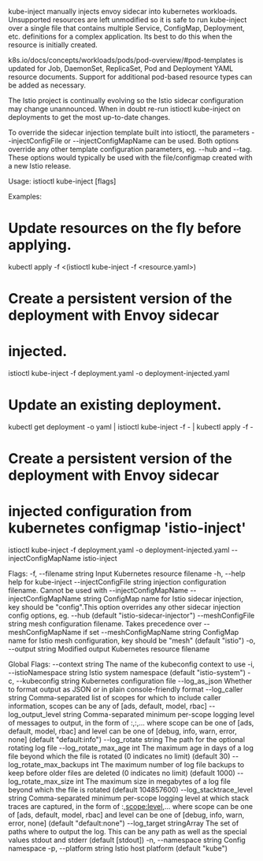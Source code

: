 

kube-inject manually injects envoy sidecar into kubernetes
workloads. Unsupported resources are left unmodified so it is safe to
run kube-inject over a single file that contains multiple Service,
ConfigMap, Deployment, etc. definitions for a complex application. Its
best to do this when the resource is initially created.

k8s.io/docs/concepts/workloads/pods/pod-overview/#pod-templates is
updated for Job, DaemonSet, ReplicaSet, Pod and Deployment YAML resource
documents. Support for additional pod-based resource types can be
added as necessary.

The Istio project is continually evolving so the Istio sidecar
configuration may change unannounced. When in doubt re-run istioctl
kube-inject on deployments to get the most up-to-date changes.

To override the sidecar injection template built into istioctl, the
parameters --injectConfigFile or --injectConfigMapName can be used.
Both options override any other template configuration parameters, eg.
--hub and --tag.  These options would typically be used with the
file/configmap created with a new Istio release.

Usage:
  istioctl kube-inject [flags]

Examples:

# Update resources on the fly before applying.
kubectl apply -f <(istioctl kube-inject -f <resource.yaml>)

# Create a persistent version of the deployment with Envoy sidecar
# injected.
istioctl kube-inject -f deployment.yaml -o deployment-injected.yaml

# Update an existing deployment.
kubectl get deployment -o yaml | istioctl kube-inject -f - | kubectl apply -f -

# Create a persistent version of the deployment with Envoy sidecar
# injected configuration from kubernetes configmap 'istio-inject'
istioctl kube-inject -f deployment.yaml -o deployment-injected.yaml --injectConfigMapName istio-inject


Flags:
  -f, --filename string              Input Kubernetes resource filename
  -h, --help                         help for kube-inject
      --injectConfigFile string      injection configuration filename. Cannot be used with --injectConfigMapName
      --injectConfigMapName string   ConfigMap name for Istio sidecar injection, key should be "config".This option overrides any other sidecar injection config options, eg. --hub (default "istio-sidecar-injector")
      --meshConfigFile string        mesh configuration filename. Takes precedence over --meshConfigMapName if set
      --meshConfigMapName string     ConfigMap name for Istio mesh configuration, key should be "mesh" (default "istio")
  -o, --output string                Modified output Kubernetes resource filename

Global Flags:
      --context string                The name of the kubeconfig context to use
  -i, --istioNamespace string         Istio system namespace (default "istio-system")
  -c, --kubeconfig string             Kubernetes configuration file
      --log_as_json                   Whether to format output as JSON or in plain console-friendly format
      --log_caller string             Comma-separated list of scopes for which to include caller information, scopes can be any of [ads, default, model, rbac]
      --log_output_level string       Comma-separated minimum per-scope logging level of messages to output, in the form of <scope>:<level>,<scope>:<level>,... where scope can be one of [ads, default, model, rbac] and level can be one of [debug, info, warn, error, none] (default "default:info")
      --log_rotate string             The path for the optional rotating log file
      --log_rotate_max_age int        The maximum age in days of a log file beyond which the file is rotated (0 indicates no limit) (default 30)
      --log_rotate_max_backups int    The maximum number of log file backups to keep before older files are deleted (0 indicates no limit) (default 1000)
      --log_rotate_max_size int       The maximum size in megabytes of a log file beyond which the file is rotated (default 104857600)
      --log_stacktrace_level string   Comma-separated minimum per-scope logging level at which stack traces are captured, in the form of <scope>:<level>,<scope:level>,... where scope can be one of [ads, default, model, rbac] and level can be one of [debug, info, warn, error, none] (default "default:none")
      --log_target stringArray        The set of paths where to output the log. This can be any path as well as the special values stdout and stderr (default [stdout])
  -n, --namespace string              Config namespace
  -p, --platform string               Istio host platform (default "kube")
